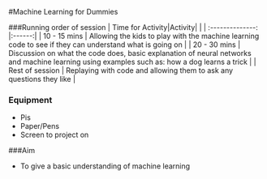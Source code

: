 
#Machine Learning for Dummies

###Running order of session
| Time for Activity|Activity|           |
| :--------------: |:------:|
| 10 - 15 mins     | Allowing the kids to play with the machine learning code to see if they can understand what is going on |
| 20 - 30 mins   | Discussion on what the code does, basic explanation of neural networks and machine learning using examples such as: how a dog learns a trick |
| Rest of session | Replaying with code and allowing them to ask any questions they like |

### Equipment
*  Pis
*  Paper/Pens
*  Screen to project on

###Aim
* To give a basic understanding of machine learning
